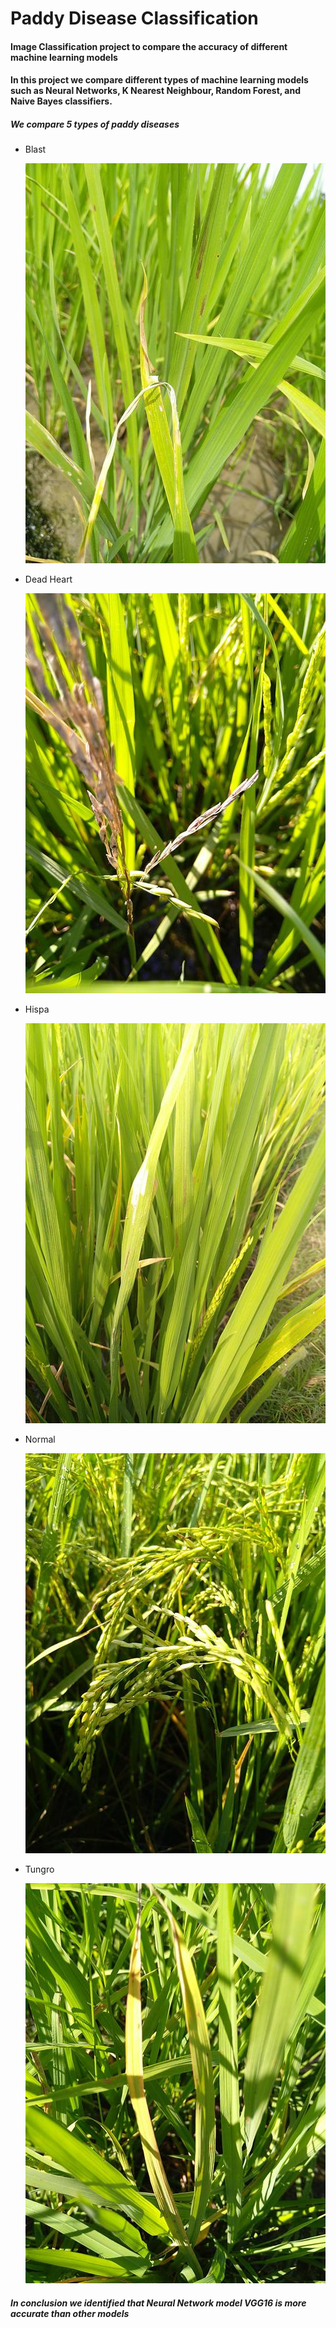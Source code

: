 # Paddy Disease Classification

#### Image Classification project to compare the accuracy of different machine learning models

#### In this project we compare different types of machine learning models such as Neural Networks, K Nearest Neighbour, Random Forest, and Naive Bayes classifiers.

##### We compare 5 types of paddy diseases

- Blast
  
  ![Blast disease image](100039.jpg)
- Dead Heart

  ![Dead heart disease image](100063.jpg)
- Hispa

  ![Hispa disease image](100478.jpg)
- Normal

  ![Normal leaf](100018.jpg)
- Tungro

  ![Tungro disease image](100056.jpg)

##### In conclusion we identified that Neural Network model VGG16 is more accurate than other models

